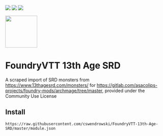 ![](https://img.shields.io/badge/Foundry-v0.4.4-informational)
![](https://img.shields.io/badge/13th%20Age-v1.4.0-informational)
[![](https://img.shields.io/badge/Buy%20Me%20A%20Coffee-%243-orange)](https://www.buymeacoffee.com/T2tZvWJ)

<img src="http://site.pelgranepress.com/files/13th_Age/13thagecommunityuselogo.png" width="100" height="100" />


# FoundryVTT 13th Age SRD

A scraped import of SRD monsters from https://www.13thagesrd.com/monsters/ for https://gitlab.com/asacolips-projects/foundry-mods/archmage/tree/master, provided under the Community Use License


## Install
```
https://raw.githubusercontent.com/cswendrowski/FoundryVTT-13th-Age-SRD/master/module.json
```
